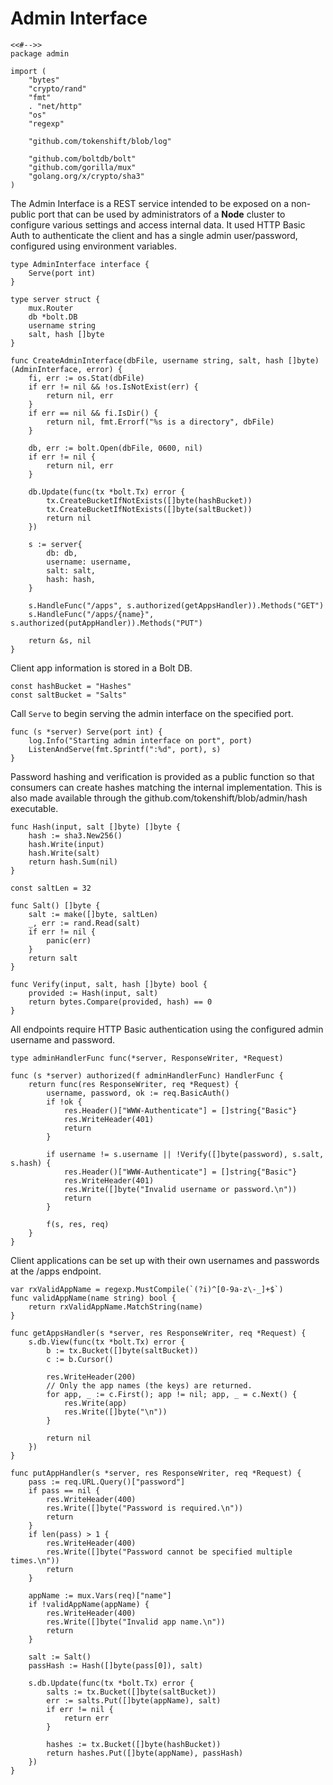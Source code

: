 # Admin Interface

	<<#-->>
	package admin

	import (
		"bytes"
		"crypto/rand"
		"fmt"
		. "net/http"
		"os"
		"regexp"

		"github.com/tokenshift/blob/log"

		"github.com/boltdb/bolt"
		"github.com/gorilla/mux"
		"golang.org/x/crypto/sha3"
	)

The Admin Interface is a REST service intended to be exposed on a non-public
port that can be used by administrators of a **Node** cluster to configure
various settings and access internal data. It used HTTP Basic Auth to
authenticate the client and has a single admin user/password, configured using
environment variables.

	type AdminInterface interface {
		Serve(port int)
	}

	type server struct {
		mux.Router
		db *bolt.DB
		username string
		salt, hash []byte
	}

	func CreateAdminInterface(dbFile, username string, salt, hash []byte) (AdminInterface, error) {
		fi, err := os.Stat(dbFile)
		if err != nil && !os.IsNotExist(err) {
			return nil, err
		}
		if err == nil && fi.IsDir() {
			return nil, fmt.Errorf("%s is a directory", dbFile)
		}

		db, err := bolt.Open(dbFile, 0600, nil)
		if err != nil {
			return nil, err
		}

		db.Update(func(tx *bolt.Tx) error {
			tx.CreateBucketIfNotExists([]byte(hashBucket))
			tx.CreateBucketIfNotExists([]byte(saltBucket))
			return nil
		})

		s := server{
			db: db,
			username: username,
			salt: salt,
			hash: hash,
		}

		s.HandleFunc("/apps", s.authorized(getAppsHandler)).Methods("GET")
		s.HandleFunc("/apps/{name}", s.authorized(putAppHandler)).Methods("PUT")

		return &s, nil
	}

Client app information is stored in a Bolt DB.

	const hashBucket = "Hashes"
	const saltBucket = "Salts"

Call `Serve` to begin serving the admin interface on the specified port.

	func (s *server) Serve(port int) {
		log.Info("Starting admin interface on port", port)
		ListenAndServe(fmt.Sprintf(":%d", port), s)
	}

Password hashing and verification is provided as a public function so that
consumers can create hashes matching the internal implementation. This is also
made available through the github.com/tokenshift/blob/admin/hash executable.

	func Hash(input, salt []byte) []byte {
		hash := sha3.New256()
		hash.Write(input)
		hash.Write(salt)
		return hash.Sum(nil)
	}

	const saltLen = 32

	func Salt() []byte {
		salt := make([]byte, saltLen)
		_, err := rand.Read(salt)
		if err != nil {
			panic(err)
		}
		return salt
	}

	func Verify(input, salt, hash []byte) bool {
		provided := Hash(input, salt)
		return bytes.Compare(provided, hash) == 0
	}

All endpoints require HTTP Basic authentication using the configured admin
username and password.

	type adminHandlerFunc func(*server, ResponseWriter, *Request)

	func (s *server) authorized(f adminHandlerFunc) HandlerFunc {
		return func(res ResponseWriter, req *Request) {
			username, password, ok := req.BasicAuth()
			if !ok {
				res.Header()["WWW-Authenticate"] = []string{"Basic"}
				res.WriteHeader(401)
				return
			}

			if username != s.username || !Verify([]byte(password), s.salt, s.hash) {
				res.Header()["WWW-Authenticate"] = []string{"Basic"}
				res.WriteHeader(401)
				res.Write([]byte("Invalid username or password.\n"))
				return
			}

			f(s, res, req)
		}
	}

Client applications can be set up with their own usernames and passwords at the
/apps endpoint.

	var rxValidAppName = regexp.MustCompile(`(?i)^[0-9a-z\-_]+$`)
	func validAppName(name string) bool {
		return rxValidAppName.MatchString(name)
	}

	func getAppsHandler(s *server, res ResponseWriter, req *Request) {
		s.db.View(func(tx *bolt.Tx) error {
			b := tx.Bucket([]byte(saltBucket))
			c := b.Cursor()

			res.WriteHeader(200)
			// Only the app names (the keys) are returned.
			for app, _ := c.First(); app != nil; app, _ = c.Next() {
				res.Write(app)
				res.Write([]byte("\n"))
			}

			return nil
		})
	}

	func putAppHandler(s *server, res ResponseWriter, req *Request) {
		pass := req.URL.Query()["password"]
		if pass == nil {
			res.WriteHeader(400)
			res.Write([]byte("Password is required.\n"))
			return
		}
		if len(pass) > 1 {
			res.WriteHeader(400)
			res.Write([]byte("Password cannot be specified multiple times.\n"))
			return
		}

		appName := mux.Vars(req)["name"]
		if !validAppName(appName) {
			res.WriteHeader(400)
			res.Write([]byte("Invalid app name.\n"))
			return
		}

		salt := Salt()
		passHash := Hash([]byte(pass[0]), salt)

		s.db.Update(func(tx *bolt.Tx) error {
			salts := tx.Bucket([]byte(saltBucket))
			err := salts.Put([]byte(appName), salt)
			if err != nil {
				return err
			}

			hashes := tx.Bucket([]byte(hashBucket))
			return hashes.Put([]byte(appName), passHash)
		})
	}
